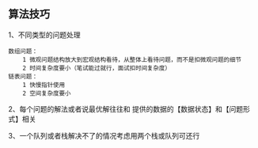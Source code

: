 ## 算法技巧

1、不同类型的问题处理

    数组问题：
        1 微观问题结构放大到宏观结构看待，从整体上看待问题，而不是扣微观问题的细节
        2 时间复杂度要小（笔试能过就行，面试扣时间复杂度）
    链表问题：
        1 快慢指针使用
        2 空间复杂度要小
        
2、每个问题的解法或者说最优解往往和 提供的数据的【数据状态】和【问题形式】相关


3、一个队列或者栈解决不了的情况考虑用两个栈或队列可还行
